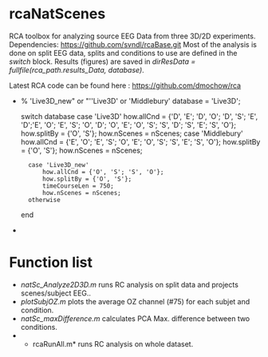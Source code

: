 # rcaNatScenes

RCA toolbox for analyzing source EEG Data from three 3D/2D experiments.
Dependencies: https://github.com/svndl/rcaBase.git
Most of the analysis is done on split EEG data, splits and conditions to use are defined in the *switch* block.
Results (figures) are saved in *dirResData = fullfile(rca_path.results_Data, database)*.

Latest RCA code can be found here : https://github.com/dmochow/rca

*
    % 'Live3D_new" or "''Live3D' or 'Middlebury'
    database = 'Live3D';

    switch database
        case 'Live3D'
            how.allCnd = {'D', 'E'; 'D', 'O'; 'D', 'S'; 'E', 'D';'E', 'O'; 'E', 'S'; 'O', 'D'; 'O', 'E'; 'O', 'S'; 'S', 'D'; 'S', 'E'; 'S', 'O'};
            how.splitBy = {'O', 'S'};
            how.nScenes = nScenes;
        case 'Middlebury'
            how.allCnd = {'E', 'O'; 'E', 'S'; 'O', 'E'; 'O', 'S'; 'S', 'E'; 'S', 'O'};
            how.splitBy = {'O', 'S'};
            how.nScenes = nScenes;
        
        case 'Live3D_new'
            how.allCnd = {'O', 'S'; 'S', 'O'};
            how.splitBy = {'O', 'S'};
            timeCourseLen = 750;  
            how.nScenes = nScenes;
        otherwise
    end
*

# Function list

* *natSc_Analyze2D3D.m* runs RC analysis on split data and projects scenes/subject EEG..
* *plotSubjOZ.m* plots the average OZ channel (#75) for each subjet and condition.
* *natSc_maxDifference.m* calculates PCA Max. difference between two conditions.
* * rcaRunAll.m*  runs RC analysis on whole dataset.

